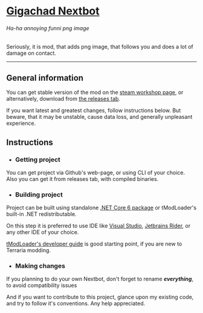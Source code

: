 # [Gigachad Nextbot](https://steamcommunity.com/sharedfiles/filedetails/?id=2827392367)
###### Ha-ha annoying funni png image<br>
Seriously, it is mod, that adds png image, that follows you and does a lot of damage on contact.

---
## General information

You can get stable version of the mod on the [steam workshop page](https://steamcommunity.com/sharedfiles/filedetails/?id=2827392367),
 or alternatively, download from [the releases tab](https://github.com/MalturTA/TerrariaGigachadNextbot/releases).

If you want latest and greatest changes, follow instructions below. But beware, that it may be unstable,
cause data loss, and generally unpleasant experience.

## Instructions

* ### Getting project

You can get project via Github's web-page, or using CLI of your choice.<br>
Also you can get it from releases tab, with compiled binaries.

* ### Building project

Project can be built using standalone [.NET Core 6 package](https://dotnet.microsoft.com/en-us/download/dotnet/6.0)
or tModLoader's built-in .NET redistributable.

On this step it is preferred to use IDE like [Visual Studio](https://visualstudio.microsoft.com/vs/),
[Jetbrains Rider](https://www.jetbrains.com/rider/), or any other IDE of your choice.

[tModLoader's developer guide](https://github.com/tModLoader/tModLoader/wiki/tModLoader-guide-for-developers)
is good starting point, if you are new to Terraria modding.

* ### Making changes
If you planning to do your own Nextbot, don't forget to rename ***everything***, to avoid compatibility issues

And if you want to contribute to this project, glance upon my existing code, and try to follow it's conventions.
Any help appreciated.
